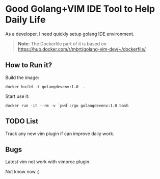 
Good Golang+VIM IDE Tool to Help Daily Life
==========================================================

As a developer, I need quickly setup golang IDE environment.

> **Note**: The Dockerfile part of it is based on
> https://hub.docker.com/r/mbrt/golang-vim-dev/~/dockerfile/

## How to Run it?

Build the image:

	docker build -t golangdevenv:1.0  .

Start use it:
	
	docker run -it --rm -v `pwd`:/go golangdevenv:1.0 bash

## TODO List

Track any new vim plugin if can improve daily work.

## Bugs

Latest vim not work with vimproc plugin.

Not know now :)


